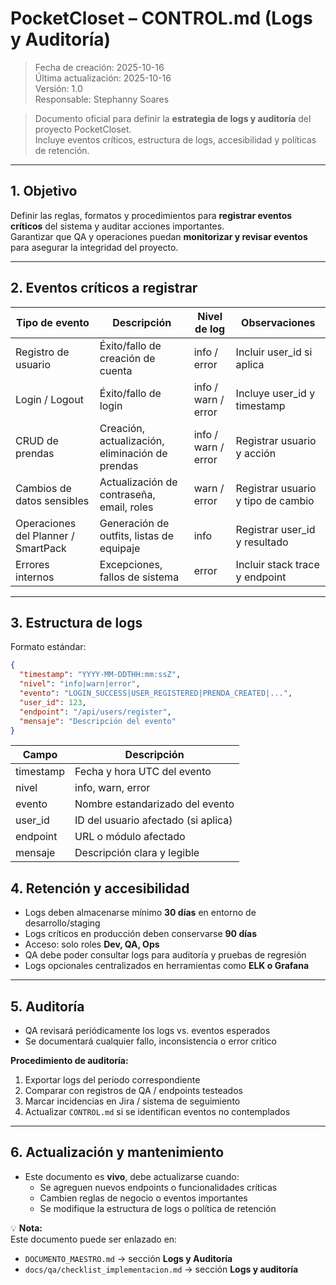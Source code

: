 
# PocketCloset – CONTROL.md (Logs y Auditoría)

> Fecha de creación: 2025-10-16  
> Última actualización: 2025-10-16  
> Versión: 1.0  
> Responsable: Stephanny Soares  

> Documento oficial para definir la **estrategia de logs y auditoría** del proyecto PocketCloset.  
> Incluye eventos críticos, estructura de logs, accesibilidad y políticas de retención.

---

## 1. Objetivo

Definir las reglas, formatos y procedimientos para **registrar eventos críticos** del sistema y auditar acciones importantes.  
Garantizar que QA y operaciones puedan **monitorizar y revisar eventos** para asegurar la integridad del proyecto.

---

## 2. Eventos críticos a registrar

| Tipo de evento | Descripción | Nivel de log | Observaciones |
|----------------|------------|--------------|---------------|
| Registro de usuario | Éxito/fallo de creación de cuenta | info / error | Incluir user_id si aplica |
| Login / Logout | Éxito/fallo de login | info / warn / error | Incluye user_id y timestamp |
| CRUD de prendas | Creación, actualización, eliminación de prendas | info / warn / error | Registrar usuario y acción |
| Cambios de datos sensibles | Actualización de contraseña, email, roles | warn / error | Registrar usuario y tipo de cambio |
| Operaciones del Planner / SmartPack | Generación de outfits, listas de equipaje | info | Registrar user_id y resultado |
| Errores internos | Excepciones, fallos de sistema | error | Incluir stack trace y endpoint |

---

## 3. Estructura de logs

Formato estándar:

```json
{
  "timestamp": "YYYY-MM-DDTHH:mm:ssZ",
  "nivel": "info|warn|error",
  "evento": "LOGIN_SUCCESS|USER_REGISTERED|PRENDA_CREATED|...",
  "user_id": 123,
  "endpoint": "/api/users/register",
  "mensaje": "Descripción del evento"
}
``` 

| Campo       | Descripción                                    |
|------------|------------------------------------------------|
| timestamp  | Fecha y hora UTC del evento                    |
| nivel      | info, warn, error                               |
| evento     | Nombre estandarizado del evento                |
| user_id    | ID del usuario afectado (si aplica)           |
| endpoint   | URL o módulo afectado                          |
| mensaje    | Descripción clara y legible                    |


## 4. Retención y accesibilidad

- Logs deben almacenarse mínimo **30 días** en entorno de desarrollo/staging  
- Logs críticos en producción deben conservarse **90 días**  
- Acceso: solo roles **Dev, QA, Ops**  
- QA debe poder consultar logs para auditoría y pruebas de regresión  
- Logs opcionales centralizados en herramientas como **ELK o Grafana**  

---

## 5. Auditoría

- QA revisará periódicamente los logs vs. eventos esperados  
- Se documentará cualquier fallo, inconsistencia o error crítico  

**Procedimiento de auditoría:**
1. Exportar logs del periodo correspondiente  
2. Comparar con registros de QA / endpoints testeados  
3. Marcar incidencias en Jira / sistema de seguimiento  
4. Actualizar `CONTROL.md` si se identifican eventos no contemplados  

---

## 6. Actualización y mantenimiento

- Este documento es **vivo**, debe actualizarse cuando:
  - Se agreguen nuevos endpoints o funcionalidades críticas  
  - Cambien reglas de negocio o eventos importantes  
  - Se modifique la estructura de logs o política de retención  

💡 **Nota:**  
Este documento puede ser enlazado en:  
- `DOCUMENTO_MAESTRO.md` → sección **Logs y Auditoría**  
- `docs/qa/checklist_implementacion.md` → sección **Logs y auditoría**
